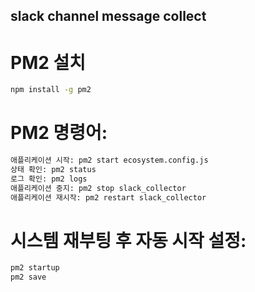 ## slack channel message collect

# PM2 설치

```bash
npm install -g pm2
```

# PM2 명령어:

```bash
애플리케이션 시작: pm2 start ecosystem.config.js
상태 확인: pm2 status
로그 확인: pm2 logs
애플리케이션 중지: pm2 stop slack_collector
애플리케이션 재시작: pm2 restart slack_collector
```

# 시스템 재부팅 후 자동 시작 설정:

```bash
pm2 startup
pm2 save
```
